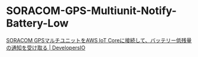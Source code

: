 # SORACOM-GPS-Multiunit-Notify-Battery-Low

[SORACOM GPSマルチユニットをAWS IoT Coreに接続して、バッテリー低残量の通知を受け取る \| DevelopersIO](https://dev.classmethod.jp/articles/soracom-gps-multiunit-notify-battery-low/)
